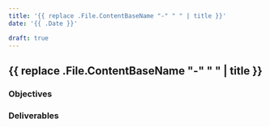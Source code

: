 ```yaml
---
title: '{{ replace .File.ContentBaseName "-" " " | title }}'
date: '{{ .Date }}'

draft: true
---
```


## {{ replace .File.ContentBaseName "-" " " | title }}

### Objectives

### Deliverables